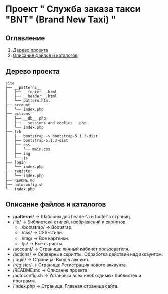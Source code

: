 # Проект " Служба заказа такси "BNT" (Brand New Taxi) "
## Оглавление
1. [Дерево проекта](#Дерево-проекта)
2. [Описание файлов и каталогов](#Описание-файлов-и-каталогов)

## Дерево проекта

```
site
├── __patterns__
│   ├── __footer__.html
│   ├── __header__.html
│   └── pattern.html
├── account
│   └── index.php
├── actions
│   ├── __db__.php
│   ├── __sessions_and_cookies__.php
│   └── index.php
├── lib
│   ├── bootstrap -> bootstrap-5.1.3-dist
│   ├── bootstrap-5.1.3-dist
│   ├── css
│   │   └── main.css
│   ├── img
│   └── js
├── login
│   └── index.php
├── register
│   └── index.php
├── README.md
├── autoconfig.sh
└── index.php
```

## Описание файлов и каталогов
- /__patterns__/ -> Шаблоны для header'а и footer'а страниц.
- /lib/ -> Библиотека стилей, изображений и скриптов.
    * ./bootstrap/ -> Bootstrap.
    * ./css/ -> CSS-стили.
    * ./img/ -> Все картинки.
    * ./js/ -> Все скрипты.
- /account/ -> Страница: личный кабинет пользователя.
- /actions/ -> Серверные скрипты: Обработка действий над аккаунтом.
- /login/ -> Страница: Вход в аккаунт.
- /register/ -> Страница: Регистрация нового аккаунта.
- /README.md -> Описание проекта
- /autoconfig.sh -> Установка всех необходимых библиотек и программ.
- /index.php -> Страница: Главная страница сайта.
